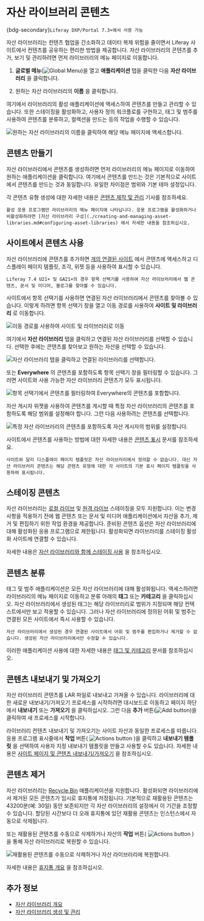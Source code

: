 # 자산 라이브러리 콘텐츠

{bdg-secondary}`Liferay DXP/Portal 7.3+에서 사용 가능`

자산 라이브러리는 컨텐츠 협업을 간소화하고 데이터 복제 위험을 줄이면서 Liferay 사이트에서 컨텐츠를 공유하는 편리한 방법을 제공합니다. 자산 라이브러리의 콘텐츠를 추가, 보기 및 관리하려면 먼저 라이브러리의 메뉴 페이지로 이동합니다.

1. **글로벌 메뉴**(![Global Menu](../../images/icon-applications-menu.png))을 열고 **애플리케이션** 탭을 클릭한 다음 **자산 라이브러리** 을 클릭합니다.

1. 원하는 자산 라이브러리의 **이름** 을 클릭합니다.

여기에서 라이브러리의 활성 애플리케이션에 액세스하여 콘텐츠를 만들고 관리할 수 있습니다. 또한 스테이징을 활성화하고, 사용자 정의 워크플로를 구현하고, 태그 및 범주를 사용하여 콘텐츠를 분류하고, 컬렉션을 만드는 등의 작업을 수행할 수 있습니다. <!--TASK: document Collections and Workflow for Asset Libraries-->

![원하는 자산 라이브러리의 이름을 클릭하여 해당 메뉴 페이지에 액세스합니다.](./asset-library-content/images/01.png)

## 콘텐츠 만들기

자산 라이브러리에서 콘텐츠를 생성하려면 먼저 라이브러리의 메뉴 페이지로 이동하여 원하는 애플리케이션을 클릭합니다. 여기에서 콘텐츠를 만드는 것은 기본적으로 사이트에서 콘텐츠를 만드는 것과 동일합니다. 유일한 차이점은 범위와 기본 테마 설정입니다.

각 콘텐츠 유형 생성에 대한 자세한 내용은 [콘텐츠 제작 및 관리](../../content-authoring-and-management.html) 기사를 참조하세요.

```{note}
활성 응용 프로그램만 라이브러리의 메뉴 페이지에 나타납니다. 응용 프로그램을 활성화하거나 비활성화하려면 [자산 라이브러리 구성](./creating-and-managing-asset-libraries.md#configuring-asset-libraries) 에서 자세한 내용을 참조하십시오.
```

## 사이트에서 콘텐츠 사용

자산 라이브러리에 콘텐츠를 추가하면 [개의 연결된 사이트](./creating-and-managing-asset-libraries.md#sites) 에서 콘텐츠에 액세스하고 디스플레이 페이지 템플릿, 조각, 위젯 등을 사용하여 표시할 수 있습니다.

```{note}
Liferay 7.4 U21+ 및 GA21+의 경우 항목 선택기를 사용하여 자산 라이브러리에서 웹 콘텐츠, 문서 및 미디어, 블로그를 찾아볼 수 있습니다.
```

사이트에서 항목 선택기를 사용하면 연결된 자산 라이브러리에서 콘텐츠를 찾아볼 수 있습니다. 이렇게 하려면 항목 선택기 창을 열고 이동 경로를 사용하여 **사이트 및 라이브러리** 로 이동합니다.

![이동 경로를 사용하여 사이트 및 라이브러리로 이동](./asset-library-content/images/02.png)

여기에서 **자산 라이브러리** 탭을 클릭하고 연결된 자산 라이브러리를 선택할 수 있습니다. 선택한 후에는 콘텐츠를 찾아보고 원하는 자산을 선택할 수 있습니다.

![자산 라이브러리 탭을 클릭하고 연결된 라이브러리를 선택합니다.](./asset-library-content/images/03.png)

또는 **Everywhere** 의 콘텐츠를 포함하도록 항목 선택기 창을 필터링할 수 있습니다. 그러면 사이트와 사용 가능한 자산 라이브러리 콘텐츠가 모두 표시됩니다.

![항목 선택기에서 콘텐츠를 필터링하여 Everywhere의 콘텐츠를 포함합니다.](./asset-library-content/images/04.png)

자산 게시자 위젯을 사용하여 콘텐츠를 게시할 때 특정 자산 라이브러리의 콘텐츠를 포함하도록 해당 범위를 설정해야 합니다. 그런 다음 사용하려는 콘텐츠를 선택합니다.

![특정 자산 라이브러리의 콘텐츠를 포함하도록 자산 게시자의 범위를 설정합니다.](./asset-library-content/images/05.png)

사이트에서 콘텐츠를 사용하는 방법에 대한 자세한 내용은 [콘텐츠 표시](../../site-building/displaying_content.html) 문서를 참조하세요.

```{note}
사이트와 달리 디스플레이 페이지 템플릿은 자산 라이브러리에서 정의할 수 없습니다. 대신 자산 라이브러리 콘텐츠는 해당 콘텐츠 유형에 대한 각 사이트의 기본 표시 페이지 템플릿을 사용하여 표시됩니다.
```

## 스테이징 콘텐츠

자산 라이브러리는 [로컬 라이브](../../site-building/publishing-tools/staging/configuring-local-live-staging.md) 및 [원격 라이브](../../site-building/publishing-tools/staging/configuring-remote-live-staging.md) 스테이징을 모두 지원합니다. 이는 변경 사항을 적용하기 전에 웹 콘텐츠 또는 문서 및 미디어 애플리케이션에서 자산을 추가, 제거 및 편집하기 위한 작업 환경을 제공합니다. 준비된 콘텐츠 옵션은 자산 라이브러리에 대해 활성화된 응용 프로그램으로 제한됩니다. 활성화되면 라이브러리를 스테이징 활성화 사이트에 연결할 수 있습니다.

자세한 내용은 [자산 라이브러리와 함께 스테이징 사용](../../site-building/publishing-tools/staging/using-staging-in-asset-libraries.md) 을 참조하십시오.

## 콘텐츠 분류

태그 및 범주 애플리케이션은 모든 자산 라이브러리에 대해 활성화됩니다. 액세스하려면 라이브러리의 메뉴 페이지로 이동하고 분류 아래의 **태그** 또는 **카테고리** 을 클릭하십시오. 자산 라이브러리에서 생성된 태그는 해당 라이브러리로 범위가 지정되며 해당 컨텍스트에서만 보고 적용할 수 있습니다. 그러나 자산 라이브러리에 정의된 어휘 및 범주는 연결된 모든 사이트에서 즉시 사용할 수 있습니다.

```{note}
자산 라이브러리에서 생성된 경우 연결된 사이트에서 어휘 및 범주를 편집하거나 제거할 수 없습니다. 생성된 자산 라이브러리에서만 수정할 수 있습니다. 
```

이러한 애플리케이션 사용에 대한 자세한 내용은 [태그 및 카테고리](../tags_and_categories.html) 문서를 참조하십시오.

## 콘텐츠 내보내기 및 가져오기

자산 라이브러리 콘텐츠를 LAR 파일로 내보내고 가져올 수 있습니다. 라이브러리에 대한 새로운 내보내기/가져오기 프로세스를 시작하려면 대시보드로 이동하고 페이지 하단에서 **내보내기** 또는 **가져오기** 을 클릭하십시오. 그런 다음 **추가** 버튼(![Add button](../../images/icon-add.png))을 클릭하여 새 프로세스를 시작합니다.

라이브러리 컨텐츠 내보내기 및 가져오기는 사이트 자산과 동일한 프로세스를 따릅니다. 응용 프로그램 표시줄에서 **작업** 버튼( ![Actions button](../../images/icon-actions.png) )을 클릭하고 **내보내기 템플릿** 을 선택하여 사용자 지정 내보내기 템플릿을 만들고 사용할 수도 있습니다. 자세한 내용은 [사이트 페이지 및 콘텐츠 내보내기/가져오기](../../site-building/sites/exporting-importing-site-pages-and-content.md) 을 참조하십시오.

## 콘텐츠 제거

자산 라이브러리는 [Recycle Bin](../recycle-bin/configuring-the-recycle-bin.md) 애플리케이션을 지원합니다. 활성화되면 라이브러리에서 제거된 모든 콘텐츠가 임시로 휴지통에 저장됩니다. 기본적으로 재활용된 콘텐츠는 43200분(예: 30일) 동안 보존되지만 각 자산 라이브러리의 설정에서 이 기간을 조정할 수 있습니다. 할당된 시간보다 더 오래 휴지통에 있던 재활용 콘텐츠는 인스턴스에서 자동으로 삭제됩니다.

또는 재활용된 콘텐츠를 수동으로 삭제하거나 자산의 **작업** 버튼( ![Actions button](../../images/icon-actions.png) )을 통해 자산 라이브러리로 복원할 수 있습니다.

![재활용된 콘텐츠를 수동으로 삭제하거나 자산 라이브러리에 복원합니다.](./asset-library-content/images/06.png)

자세한 내용은 [휴지통 개요](../recycle-bin/recycle-bin-overview.md) 을 참조하십시오.

## 추가 정보

* [자산 라이브러리 개요](./asset-libraries-overview.md)
* [자산 라이브러리 생성 및 관리](./creating-and-managing-asset-libraries.md)
